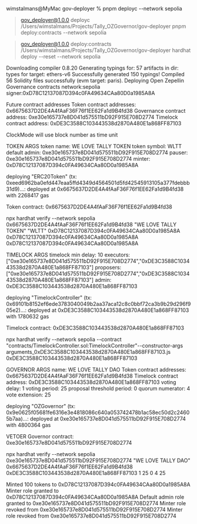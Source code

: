 wimstalmans@MyMac gov-deployer % pnpm deployc --network sepolia


> gov_deployer@1.0.0 deployc /Users/wimstalmans/Projects/Tally_OZGovernor/gov-deployer
> pnpm deploy:contracts --network sepolia


> gov_deployer@1.0.0 deploy:contracts /Users/wimstalmans/Projects/Tally_OZGovernor/gov-deployer
> hardhat deploy  --reset --network sepolia

Downloading compiler 0.8.20
Generating typings for: 57 artifacts in dir: types for target: ethers-v6
Successfully generated 150 typings!
Compiled 56 Solidity files successfully (evm target: paris).
Deploying Open Zepellin Governance contracts
network:sepolia 
signer:0xD78C12137087D394c0FA49634CAa80D0a1985A8A

Future contract addresses
Token contract addresses: 0x6675637D2DE4A4fAaF36F76f1EE62Fa1d9B4fd38 
Governance contract address: 0xe30e165737e8D041d575511bD92F915E708D2774 
Timelock contract address: 0xDE3C3588C103443538d2870A480E1a868FF87103 

ClockMode will use  block number  as time unit

TOKEN ARGS
token name: WE LOVE TALLY TOKEN 
token symbol: WLTT 
default admin: 0xe30e165737e8D041d575511bD92F915E708D2774 
pauser: 0xe30e165737e8D041d575511bD92F915E708D2774 
minter: 0xD78C12137087D394c0FA49634CAa80D0a1985A8A 

deploying "ERC20Token" (tx: 0xeed6962ba0efd447eaa5ffd4349d4564501d5fd42545913105a377fdebbb31d9)...: deployed at 0x6675637D2DE4A4fAaF36F76f1EE62Fa1d9B4fd38 with 2268417 gas

Token contract:  0x6675637D2DE4A4fAaF36F76f1EE62Fa1d9B4fd38

npx hardhat verify --network sepolia 0x6675637D2DE4A4fAaF36F76f1EE62Fa1d9B4fd38 "WE LOVE TALLY TOKEN" "WLTT" 0xD78C12137087D394c0FA49634CAa80D0a1985A8A 0xD78C12137087D394c0FA49634CAa80D0a1985A8A 0xD78C12137087D394c0FA49634CAa80D0a1985A8A

TIMELOCK ARGS
timelock min delay: 10 
executors: ["0xe30e165737e8D041d575511bD92F915E708D2774","0xDE3C3588C103443538d2870A480E1a868FF87103"] 
proposers: ["0xe30e165737e8D041d575511bD92F915E708D2774","0xDE3C3588C103443538d2870A480E1a868FF87103"] 
admin: 0xDE3C3588C103443538d2870A480E1a868FF87103 

deploying "TimelockController" (tx: 0x69101b8152ef6ede3783040049b2aa37aca12c8c0bbf72ca3b9b29d296f905e2)...: deployed at 0xDE3C3588C103443538d2870A480E1a868FF87103 with 1780632 gas

Timelock contract:  0xDE3C3588C103443538d2870A480E1a868FF87103

npx hardhat verify --network sepolia --contract "contracts/TimelockController.sol:TimelockController"--constructor-args arguments_0xDE3C3588C103443538d2870A480E1a868FF87103.js 0xDE3C3588C103443538d2870A480E1a868FF87103

GOVERNOR ARGS
name: WE LOVE TALLY DAO 
Token contract addresses: 0x6675637D2DE4A4fAaF36F76f1EE62Fa1d9B4fd38 
Timelock contract address: 0xDE3C3588C103443538d2870A480E1a868FF87103 
voting delay: 1 
voting period: 25 
proposal threshold period: 0 
quorum numerator: 4 
vote extension: 25 

deploying "OZGovernor" (tx: 0x9e0625f05681fe6316e3e4818086c640a053742478b1ac58ec50d2c24605b7aa)...: deployed at 0xe30e165737e8D041d575511bD92F915E708D2774 with 4800364 gas

VETOER Governor contract:  0xe30e165737e8D041d575511bD92F915E708D2774

npx hardhat verify --network sepolia 0xe30e165737e8D041d575511bD92F915E708D2774 "WE LOVE TALLY DAO" 0x6675637D2DE4A4fAaF36F76f1EE62Fa1d9B4fd38 0xDE3C3588C103443538d2870A480E1a868FF87103 1 25 0 4 25

Minted 100 tokens to 0xD78C12137087D394c0FA49634CAa80D0a1985A8A
Minter role granted to 0xD78C12137087D394c0FA49634CAa80D0a1985A8A
Default admin role granted to 0xe30e165737e8D041d575511bD92F915E708D2774
Minter role revoked from 0xe30e165737e8D041d575511bD92F915E708D2774
Minter role revoked from 0xe30e165737e8D041d575511bD92F915E708D2774